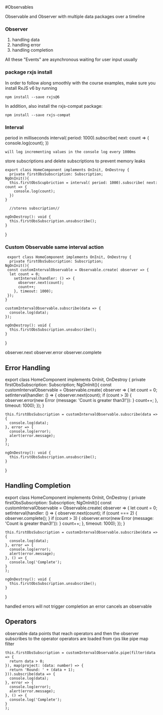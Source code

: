 #Observables

Observable and Observer
with multiple data packages over a timeline

### Observer
1) handling data
2) handling error
3) handling completion

All these "Events" are asynchronous waiting for user input usually



### package rxjs install
In order to follow along smoothly with the course examples, make sure you install RxJS v6 by running

    npm install --save rxjs@6

In addition, also install the rxjs-compat package:

    npm install --save rxjs-compat


### Interval

period in milliseconds
    interval( period: 1000).subscribe( next: count => {
        console.log(count);
    })

    will log incrementing values in the console log every 1000ms


store subscriptions and delete subscriptions to prevent memory leaks

    export class HomeComponent implements OnInit, OnDestroy {
      private firstObsSubscription: Subscription;
    NgOnInit(){ 
      this.firstObsScupbriction = interval( period: 1000).subscribe( next: count => {
        console.log(count);
      })
    }

      //stores subscription//

    ngOnDestroy(): void {
      this.firstObsSubscription.unsubscribe();
    }
   }

   ### Custom Observable same interval action
     export class HomeComponent implements OnInit, OnDestroy {
      private firstObsSubscription: Subscription;
    NgOnInit(){ 
     const customIntervalObservable = Observable.create( observer => {
      let count = 0;
        setInterval(handler: () => {
          observer.next(count);
          count++;
        }, timeout: 1000);
     });
    }

    customIntervalObservable.subscribe(data => {
      console.log(data);
    });

    ngOnDestroy(): void {
      this.firstObsSubscription.unsubscribe();
    }
   }

observer.next
observer.error
observer.complete

## Error Handling

   export class HomeComponent implements OnInit, OnDestroy {
      private firstObsSubscription: Subscription;
    NgOnInit(){ 
     const customIntervalObservable = Observable.create( observer => {
      let count = 0;
        setInterval(handler: () => {
          observer.next(count);
          if (count > 3) {
              observer.error(new Error (message: 'Count is greater than3!')):
          }
          count++;
        }, timeout: 1000);
     });
    }

    this.firstObsSubscription = customIntervalObservable.subscribe(data => {
      console.log(data);
    }, error => {
      console.log(error);
      alert(error.message);
    }
    );

    ngOnDestroy(): void {
      this.firstObsSubscription.unsubscribe();
    }
   }

## Handling Completion

export class HomeComponent implements OnInit, OnDestroy {
      private firstObsSubscription: Subscription;
    NgOnInit(){ 
     const customIntervalObservable = Observable.create( observer => {
      let count = 0;
        setInterval(handler: () => {
          observer.next(count);
          if (count === 2) {
            observer.complete();
          }
          if (count > 3) {
              observer.error(new Error (message: 'Count is greater than3!')):
          }
          count++;
        }, timeout: 1000);
     });
    }

    this.firstObsSubscription = customIntervalObservable.subscribe(data => {
      console.log(data);
    }, error => {
      console.log(error);
      alert(error.message);
    }, () => {
      console.log('Complete');
    }
    );

    ngOnDestroy(): void {
      this.firstObsSubscription.unsubscribe();
    }
   }

handled errors will not trigger completion
  an error cancels an observable

## Operators
observable data points that reach operators and then the observer subscribes to the operator
operators are loaded from rjxs
like pipe
map
filter


    this.firstObsSubscription = customIntervalObservable.pipe(filter(data => {
      return data > 0;
    }), map(project: (data: number) => {
      return 'Round: ' + (data + 1);
    })).subscribe(data => {
      console.log(data);
    }, error => {
      console.log(error);
      alert(error.message);
    }, () => {
      console.log('Complete');
    }
    );
